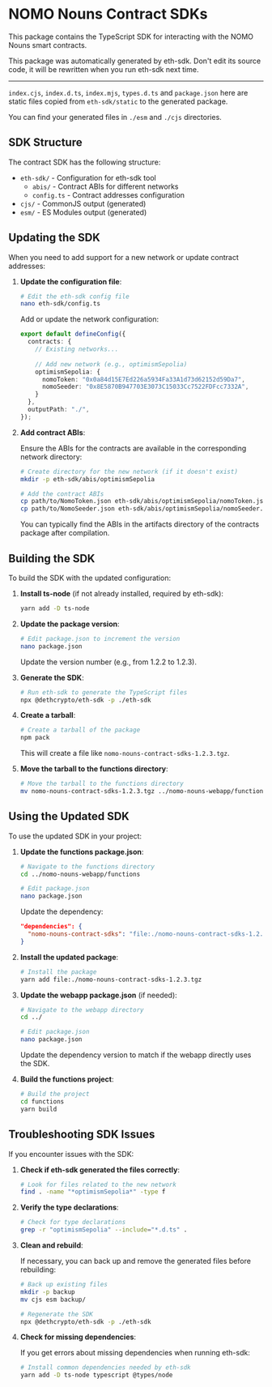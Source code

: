# NOMO Nouns Contract SDKs

This package contains the TypeScript SDK for interacting with the NOMO Nouns smart contracts.

This package was automatically generated by eth-sdk. Don't edit its source code, it will be rewritten when you run
eth-sdk next time.

---

`index.cjs`, `index.d.ts`, `index.mjs`, `types.d.ts` and `package.json` here are static files copied from
`eth-sdk/static` to the generated package.

You can find your generated files in `./esm` and `./cjs` directories.

## SDK Structure

The contract SDK has the following structure:

- `eth-sdk/` - Configuration for eth-sdk tool
  - `abis/` - Contract ABIs for different networks
  - `config.ts` - Contract addresses configuration
- `cjs/` - CommonJS output (generated)
- `esm/` - ES Modules output (generated)

## Updating the SDK

When you need to add support for a new network or update contract addresses:

1. **Update the configuration file**:

   ```bash
   # Edit the eth-sdk config file
   nano eth-sdk/config.ts
   ```

   Add or update the network configuration:

   ```typescript
   export default defineConfig({
     contracts: {
       // Existing networks...
       
       // Add new network (e.g., optimismSepolia)
       optimismSepolia: {
         nomoToken: "0x0a84d15E7Ed226a5934Fa33A1d73d62152d59Da7",
         nomoSeeder: "0x8E5870B947703E3073C15033Cc7522FDFcc7332A",
       }
     },
     outputPath: "./",
   });
   ```

2. **Add contract ABIs**:

   Ensure the ABIs for the contracts are available in the corresponding network directory:

   ```bash
   # Create directory for the new network (if it doesn't exist)
   mkdir -p eth-sdk/abis/optimismSepolia
   
   # Add the contract ABIs
   cp path/to/NomoToken.json eth-sdk/abis/optimismSepolia/nomoToken.json
   cp path/to/NomoSeeder.json eth-sdk/abis/optimismSepolia/nomoSeeder.json
   ```

   You can typically find the ABIs in the artifacts directory of the contracts package after compilation.

## Building the SDK

To build the SDK with the updated configuration:

1. **Install ts-node** (if not already installed, required by eth-sdk):

   ```bash
   yarn add -D ts-node
   ```

2. **Update the package version**:

   ```bash
   # Edit package.json to increment the version
   nano package.json
   ```

   Update the version number (e.g., from 1.2.2 to 1.2.3).

3. **Generate the SDK**:

   ```bash
   # Run eth-sdk to generate the TypeScript files
   npx @dethcrypto/eth-sdk -p ./eth-sdk
   ```

4. **Create a tarball**:

   ```bash
   # Create a tarball of the package
   npm pack
   ```

   This will create a file like `nomo-nouns-contract-sdks-1.2.3.tgz`.

5. **Move the tarball to the functions directory**:

   ```bash
   # Move the tarball to the functions directory
   mv nomo-nouns-contract-sdks-1.2.3.tgz ../nomo-nouns-webapp/functions/
   ```

## Using the Updated SDK

To use the updated SDK in your project:

1. **Update the functions package.json**:

   ```bash
   # Navigate to the functions directory
   cd ../nomo-nouns-webapp/functions
   
   # Edit package.json
   nano package.json
   ```

   Update the dependency:

   ```json
   "dependencies": {
     "nomo-nouns-contract-sdks": "file:./nomo-nouns-contract-sdks-1.2.3.tgz"
   }
   ```

2. **Install the updated package**:

   ```bash
   # Install the package
   yarn add file:./nomo-nouns-contract-sdks-1.2.3.tgz
   ```

3. **Update the webapp package.json** (if needed):

   ```bash
   # Navigate to the webapp directory
   cd ../
   
   # Edit package.json
   nano package.json
   ```

   Update the dependency version to match if the webapp directly uses the SDK.

4. **Build the functions project**:

   ```bash
   # Build the project
   cd functions
   yarn build
   ```

## Troubleshooting SDK Issues

If you encounter issues with the SDK:

1. **Check if eth-sdk generated the files correctly**:

   ```bash
   # Look for files related to the new network
   find . -name "*optimismSepolia*" -type f
   ```

2. **Verify the type declarations**:

   ```bash
   # Check for type declarations
   grep -r "optimismSepolia" --include="*.d.ts" .
   ```

3. **Clean and rebuild**:

   If necessary, you can back up and remove the generated files before rebuilding:

   ```bash
   # Back up existing files
   mkdir -p backup
   mv cjs esm backup/
   
   # Regenerate the SDK
   npx @dethcrypto/eth-sdk -p ./eth-sdk
   ```

4. **Check for missing dependencies**:

   If you get errors about missing dependencies when running eth-sdk:

   ```bash
   # Install common dependencies needed by eth-sdk
   yarn add -D ts-node typescript @types/node
   ```
